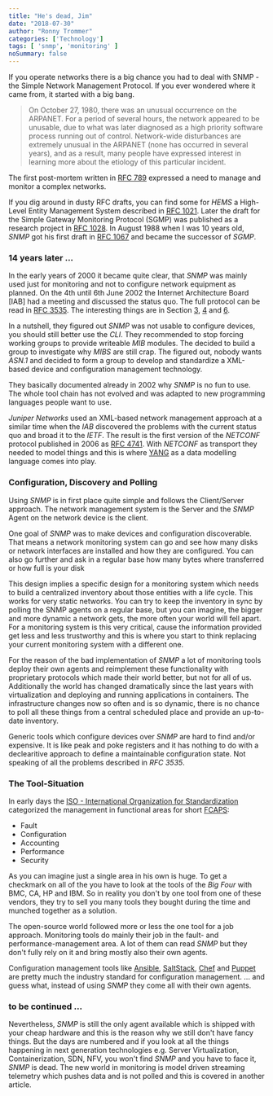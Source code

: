 ```yaml
---
title: "He's dead, Jim"
date: "2018-07-30"
author: "Ronny Trommer"
categories: ['Technology']
tags: [ 'snmp', 'monitoring' ]
noSummary: false
---
```


If you operate networks there is a big chance you had to deal with SNMP - the Simple Network Management Protocol.
If you ever wondered where it came from, it started with a big bang.

> On October 27, 1980, there was an unusual occurrence on the ARPANET.
> For a period of several hours, the network appeared  to be unusable, due to what was later diagnosed as a high priority software process running out of control.
> Network-wide disturbances are extremely unusual in the ARPANET (none has occurred in several years), and as a result, many people have expressed interest in learning more about the etiology of this particular incident.

The first post-mortem written in [RFC 789](https://tools.ietf.org/html/rfc789.html) expressed a need to manage and monitor a complex networks.

If you dig around in dusty RFC drafts, you can find some for _HEMS_ a High-Level Entity Management System described in [RFC 1021](https://tools.ietf.org/html/rfc1021).
Later the draft for the Simple Gateway Monitoring Protocol (SGMP) was published as a research project in [RFC 1028](https://tools.ietf.org/html/rfc1028).
In August 1988 when I was 10 years old, _SNMP_ got his first draft in [RFC 1067](https://tools.ietf.org/html/rfc1067) and became the successor of _SGMP_.

### 14 years later ...

In the early years of 2000 it became quite clear, that _SNMP_ was mainly used just for monitoring and not to configure network equipment as planned.
On the 4th until 6th June 2002 the Internet Architecture Board [IAB] had a meeting and discussed the status quo.
The full protocol can be read in [RFC 3535](https://tools.ietf.org/html/rfc3535).
The interesting things are in Section [3](https://tools.ietf.org/html/rfc3535#section-3), [4](https://tools.ietf.org/html/rfc3535#section-4) and [6](https://tools.ietf.org/html/rfc3535#section-6).

In a nutshell, they figured out _SNMP_ was not usable to configure devices, you should still better use the _CLI_.
They recommended to stop forcing working groups to provide writeable _MIB_ modules.
The decided to build a group to investigate why _MIBS_ are still crap.
The figured out, nobody wants _ASN.1_ and decided to form a group to develop and standardize a XML-based device and configuration management technology.

They basically documented already in 2002 why _SNMP_ is no fun to use.
The whole tool chain has not evolved and was adapted to new programming languages people want to use.

_Juniper Networks_ used an XML-based network management approach at a similar time when the _IAB_ discovered the problems with the current status quo and broad it to the _IETF_.
The result is the first version of the _NETCONF_ protocol published in 2006 as [RFC 4741](https://tools.ietf.org/html/rfc4741).
With _NETCONF_ as transport they needed to model things and this is where [YANG](https://en.wikipedia.org/wiki/YANG) as a data modelling language comes into play.

### Configuration, Discovery and Polling

Using _SNMP_ is in first place quite simple and follows the Client/Server approach.
The network management system is the Server and the _SNMP_ Agent on the network device is the client.

One goal of _SNMP_ was to make devices and configuration discoverable.
That means a network monitoring system can go and see how many disks or network interfaces are installed and how they are configured.
You can also go further and ask in a regular base how many bytes where transferred or how full is your disk

This design implies a specific design for a monitoring system which needs to build a centralized inventory about those entities with a life cycle.
This works for very static networks.
You can try to keep the inventory in sync by polling the SNMP agents on a regular base, but you can imagine, the bigger and more dynamic a network gets, the more often your world will fell apart.
For a monitoring system is this very critical, cause the information provided get less and less trustworthy and this is where you start to think replacing your current monitoring system with a different one.

For the reason of the bad implementation of _SNMP_ a lot of monitoring tools deploy their own agents and reimplement these functionality with proprietary protocols which made their world better, but not for all of us.
Additionally the world has changed dramatically since the last years with virtualization and deploying and running applications in containers.
The infrastructure changes now so often and is so dynamic, there is no chance to poll all these things from a central scheduled place and provide an up-to-date inventory.

Generic tools which configure devices over _SNMP_ are hard to find and/or expensive.
It is like peak and poke registers and it has nothing to do with a declearitive approach to define a maintainable configuration state.
Not speaking of all the problems described in _RFC 3535_.

### The Tool-Situation

In early days the [ISO - International Organization for Standardization](https://en.wikipedia.org/wiki/International_Organization_for_Standardization) categorized the management in functional areas for short [FCAPS](https://en.wikipedia.org/wiki/FCAPS):

* Fault
* Configuration
* Accounting
* Performance
* Security

As you can imagine just a single area in his own is huge.
To get a checkmark on all of the you have to look at the tools of the _Big Four_ with BMC, CA, HP and IBM.
So in reality you don't by one tool from one of these vendors, they try to sell you many tools they bought during the time and munched together as a solution.

The open-source world followed more or less the one tool for a job approach.
Monitoring tools do mainly their job in the fault- and performance-management area.
A lot of them can read _SNMP_ but they don't fully rely on it and bring mostly also their own agents.

Configuration management tools like [Ansible](https://www.ansible.com), [SaltStack](https://saltstack.com), [Chef](https://www.chef.io) and [Puppet](https://puppet.com) are pretty much the industry standard for configuration management.
... and guess what, instead of using _SNMP_ they come all with their own agents.

### to be continued ...

Nevertheless, _SNMP_ is still the only agent available which is shipped with your cheap hardware and this is the reason why we still don't have fancy things.
But the days are numbered and if you look at all the things happening in next generation technologies e.g. Server Virtualization, Containerization, SDN, NFV, you won't find _SNMP_ and you have to face it, _SNMP_ is dead.
The new world in monitoring is model driven streaming telemetry which pushes data and is not polled and this is covered in another article.
